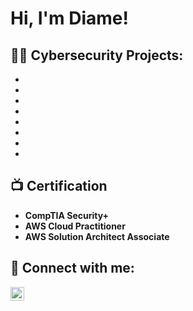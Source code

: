 <h1>Hi, I'm Diame!  <a href="https://www.linkedin.com/in/diame-e-0a3635242/"></a></h1>

<h2>👨‍💻 Cybersecurity Projects:</h2>

- <b>
- <b>
- <b>
- <b>
- <b>
- <b>
- <b>
- <b>

<h2>📺 Certification</h2>

- CompTIA Security+
- AWS Cloud Practitioner
- AWS Solution Architect Associate

<h2> 🤳 Connect with me:</h2>

[<img align="left" alt="JoshMadakor | LinkedIn" width="22px" src="https://cdn.jsdelivr.net/npm/simple-icons@v3/icons/linkedin.svg" />][linkedin]

[linkedin]: (https://www.linkedin.com/in/diame-e-0a3635242/)

<!--
**joshmadakor1/joshmadakor1** is a ✨ _special_ ✨ repository because its `README.md` (this file) appears on your GitHub profile.

